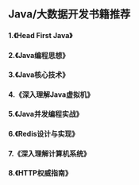 ## Java/大数据开发书籍推荐



#### 1.《Head First Java》

#### 2.《Java编程思想》

#### 3.《Java核心技术》

#### 4.《深入理解Java虚拟机》

#### 5.《Java并发编程实战》

#### 6.《Redis设计与实现》

#### 7.《深入理解计算机系统》

#### 8.《HTTP权威指南》

